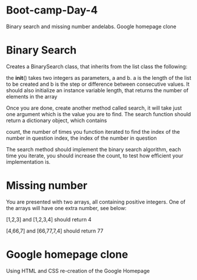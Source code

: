 # Boot-camp-Day-4
Binary search and missing number andelabs. Google homepage clone

# Binary Search
Creates a BinarySearch class, that inherits from the list class the following:

the __init__() takes two integers as parameters, a and b. a is the length of the list to be created and b is the step or difference between consecutive values. It should also initialize an instance variable length, that returns the number of elements in the array

Once you are done, create another method called search, it will take just one argument which is the value you are to find. The search function should return a dictionary object, which contains

count, the number of times you function iterated to find the index of the number in question index, the index of the number in question

The search method should implement the binary search algorithm, each time you iterate, you should increase the count, to test how efficient your implementation is.

# Missing number
You are presented with two arrays, all containing positive integers. One of the arrays will have one extra number, see below:

[1,2,3] and [1,2,3,4] should return 4

[4,66,7] and [66,77,7,4] should return 77

# Google homepage clone
Using HTML and CSS re-creation of the Google Homepage
